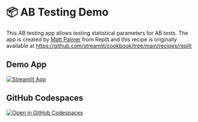 # 📦 AB Testing Demo

This AB testing app allows testing statistical parameters for AB tests. The app is created by [Matt Palmer](https://twitter.com/mattppal) from Replit and this recipe is originally available at https://github.com/streamlit/cookbook/tree/main/recipes/replit

## Demo App

[![Streamlit App](https://static.streamlit.io/badges/streamlit_badge_black_white.svg)](https://ab-testing-demo.streamlit.app/)

## GitHub Codespaces

[![Open in GitHub Codespaces](https://github.com/codespaces/badge.svg)](https://codespaces.new/streamlit/app-starter-kit?quickstart=1)

